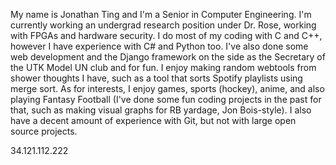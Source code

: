 My name is Jonathan Ting and I'm a Senior in Computer Engineering. I'm currently working an undergrad research position under Dr. Rose, working with FPGAs and hardware security. I do most of my coding with C and C++, however I have experience with C# and Python too. I've also done some web development and the Django framework on the side as the Secretary of the UTK Model UN club and for fun. I enjoy making random webtools from shower thoughts I have, such as a tool that sorts Spotify playlists using merge sort. As for interests, I enjoy games, sports (hockey), anime, and also playing Fantasy Football (I've done some fun coding projects in the past for that, such as making visual graphs for RB yardage, Jon Bois-style).  I also have a decent amount of experience with Git, but not with large open source projects.

34.121.112.222
